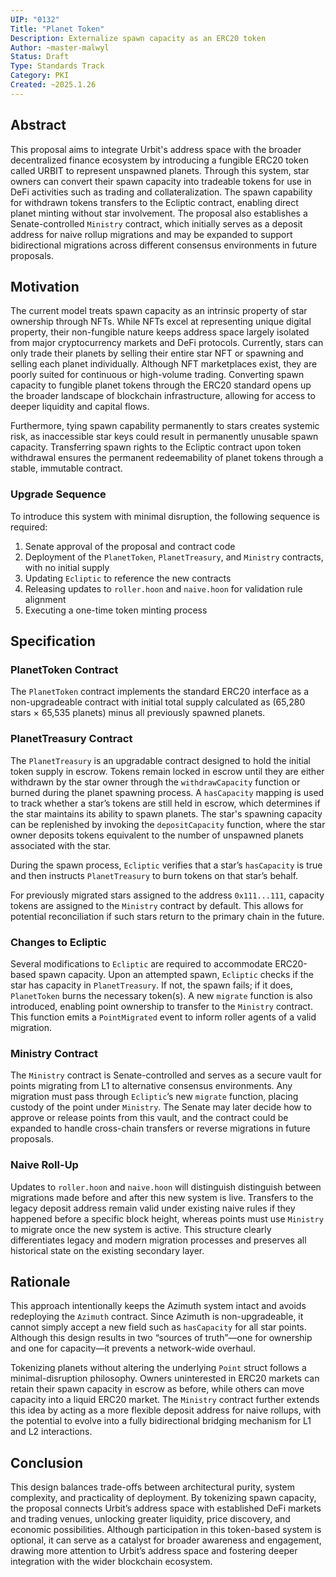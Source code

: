 ```yaml
---
UIP: "0132"
Title: "Planet Token"
Description: Externalize spawn capacity as an ERC20 token
Author: ~master-malwyl
Status: Draft
Type: Standards Track
Category: PKI
Created: ~2025.1.26
---
```


## Abstract

This proposal aims to integrate Urbit's address space with the broader decentralized finance ecosystem by introducing a fungible ERC20 token called URBIT to represent unspawned planets. Through this system, star owners can convert their spawn capacity into tradeable tokens for use in DeFi activities such as trading and collateralization. The spawn capability for withdrawn tokens transfers to the Ecliptic contract, enabling direct planet minting without star involvement. The proposal also establishes a Senate-controlled `Ministry` contract, which initially serves as a deposit address for naive rollup migrations and may be expanded to support bidirectional migrations across different consensus environments in future proposals.

## Motivation

The current model treats spawn capacity as an intrinsic property of star ownership through NFTs. While NFTs excel at representing unique digital property, their non-fungible nature keeps address space largely isolated from major cryptocurrency markets and DeFi protocols. Currently, stars can only trade their planets by selling their entire star NFT or spawning and selling each planet individually. Although NFT marketplaces exist, they are poorly suited for continuous or high-volume trading. Converting spawn capacity to fungible planet tokens through the ERC20 standard opens up the broader landscape of blockchain infrastructure, allowing for access to deeper liquidity and capital flows.

Furthermore, tying spawn capability permanently to stars creates systemic risk, as inaccessible star keys could result in permanently unusable spawn capacity. Transferring spawn rights to the Ecliptic contract upon token withdrawal ensures the permanent redeemability of planet tokens through a stable, immutable contract.

### Upgrade Sequence

To introduce this system with minimal disruption, the following sequence is required:

1. Senate approval of the proposal and contract code
2. Deployment of the `PlanetToken`, `PlanetTreasury`, and `Ministry` contracts, with no initial supply
3. Updating `Ecliptic` to reference the new contracts
4. Releasing updates to `roller.hoon` and `naive.hoon` for validation rule alignment
5. Executing a one-time token minting process

## Specification

### PlanetToken Contract

The `PlanetToken` contract implements the standard ERC20 interface as a non-upgradeable contract with initial total supply calculated as (65,280 stars × 65,535 planets) minus all previously spawned planets.

### PlanetTreasury Contract

The `PlanetTreasury` is an upgradable contract designed to hold the initial token supply in escrow. Tokens remain locked in escrow until they are either withdrawn by the star owner through the `withdrawCapacity` function or burned during the planet spawning process. A `hasCapacity` mapping is used to track whether a star’s tokens are still held in escrow, which determines if the star maintains its ability to spawn planets. The star's spawning capacity can be replenished by invoking the `depositCapacity` function, where the star owner deposits tokens equivalent to the number of unspawned planets associated with the star.

During the spawn process, `Ecliptic` verifies that a star’s `hasCapacity` is true and then instructs `PlanetTreasury` to burn tokens on that star’s behalf.

For previously migrated stars assigned to the address `0x111...111`, capacity tokens are assigned to the `Ministry` contract by default. This allows for potential reconciliation if such stars return to the primary chain in the future.

### Changes to Ecliptic

Several modifications to `Ecliptic` are required to accommodate ERC20-based spawn capacity. Upon an attempted spawn, `Ecliptic` checks if the star has capacity in `PlanetTreasury`. If not, the spawn fails; if it does, `PlanetToken` burns the necessary token(s). A new `migrate` function is also introduced, enabling point ownership to transfer to the `Ministry` contract. This function emits a `PointMigrated` event to inform roller agents of a valid migration.

### Ministry Contract

The `Ministry` contract is Senate-controlled and serves as a secure vault for points migrating from L1 to alternative consensus environments. Any migration must pass through `Ecliptic`’s new `migrate` function, placing custody of the point under `Ministry`. The Senate may later decide how to approve or release points from this vault, and the contract could be expanded to handle cross-chain transfers or reverse migrations in future proposals.

### Naive Roll-Up

Updates to `roller.hoon` and `naive.hoon` will distinguish distinguish between migrations made before and after this new system is live. Transfers to the legacy deposit address remain valid under existing naive rules if they happened before a specific block height, whereas points must use `Ministry` to migrate once the new system is active. This structure clearly differentiates legacy and modern migration processes and preserves all historical state on the existing secondary layer.

## Rationale

This approach intentionally keeps the Azimuth system intact and avoids redeploying the `Azimuth` contract. Since Azimuth is non-upgradeable, it cannot simply accept a new field such as `hasCapacity` for all star points. Although this design results in two “sources of truth”—one for ownership and one for capacity—it prevents a network-wide overhaul.

Tokenizing planets without altering the underlying `Point` struct follows a minimal-disruption philosophy. Owners uninterested in ERC20 markets can retain their spawn capacity in escrow as before, while others can move capacity into a liquid ERC20 market. The `Ministry` contract further extends this idea by acting as a more flexible deposit address for naive rollups, with the potential to evolve into a fully bidirectional bridging mechanism for L1 and L2 interactions.

## Conclusion

This design balances trade-offs between architectural purity, system complexity, and practicality of deployment. By tokenizing spawn capacity, the proposal connects Urbit’s address space with established DeFi markets and trading venues, unlocking greater liquidity, price discovery, and economic possibilities. Although participation in this token-based system is optional, it can serve as a catalyst for broader awareness and engagement, drawing more attention to Urbit’s address space and fostering deeper integration with the wider blockchain ecosystem.

